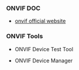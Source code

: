### ONVIF DOC

* [onvif official website](https://www.onvif.org/)

### ONVIF Tools

* ONVIF Device Test Tool

* ONVIF Device Manager

